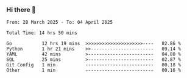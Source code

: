 ### Hi there 👋

<!--
**zhumeme/zhumeme** is a ✨ _special_ ✨ repository because its `README.md` (this file) appears on your GitHub profile.

Here are some ideas to get you started:

- 🔭 I’m currently working on ...
- 🌱 I’m currently learning ...
- 👯 I’m looking to collaborate on ...
- 🤔 I’m looking for help with ...
- 💬 Ask me about ...
- 📫 How to reach me: ...
- 😄 Pronouns: ...
- ⚡ Fun fact: ...
-->

<!--START_SECTION:waka-->

```all_time
From: 28 March 2025 - To: 04 April 2025

Total Time: 14 hrs 50 mins

Go           12 hrs 19 mins  >>>>>>>>>>>>>>>>>>>>>----   82.86 %
Python       1 hr 21 mins    >>-----------------------   09.14 %
YAML         42 mins         >------------------------   04.80 %
SQL          25 mins         >------------------------   02.87 %
Git Config   1 min           -------------------------   00.18 %
Other        1 min           -------------------------   00.16 %
```

<!--END_SECTION:waka-->

